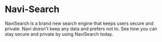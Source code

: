 # Navi-Search
NaviSearch is a brand new search engine that keeps users secure and private. Navi doesn't keep any data and prefers not to. See how you can stay secure and private by using NaviSearch today.
